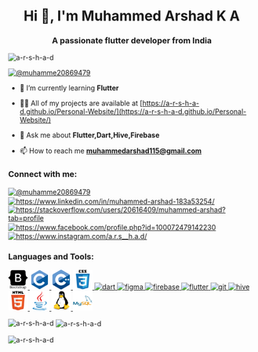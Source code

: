 <h1 align="center">Hi 👋, I'm Muhammed Arshad K A</h1>
<h3 align="center">A passionate flutter developer from India</h3>

<p align="left"> <img src="https://komarev.com/ghpvc/?username=a-r-s-h-a-d&label=Profile%20views&color=0e75b6&style=flat" alt="a-r-s-h-a-d" /> </p>

<p align="left"> <a href="https://twitter.com/@muhamme20869479" target="blank"><img src="https://img.shields.io/twitter/follow/@muhamme20869479?logo=twitter&style=for-the-badge" alt="@muhamme20869479" /></a> </p>

- 🌱 I’m currently learning **Flutter**

- 👨‍💻 All of my projects are available at [https://a-r-s-h-a-d.github.io/Personal-Website/](https://a-r-s-h-a-d.github.io/Personal-Website/)

- 💬 Ask me about **Flutter,Dart,Hive,Firebase**

- 📫 How to reach me **muhammedarshad115@gmail.com**

<h3 align="left">Connect with me:</h3>
<p align="left">
<a href="https://twitter.com/@muhamme20869479" target="blank"><img align="center" src="https://raw.githubusercontent.com/rahuldkjain/github-profile-readme-generator/master/src/images/icons/Social/twitter.svg" alt="@muhamme20869479" height="30" width="40" /></a>
<a href="https://linkedin.com/in/https://www.linkedin.com/in/muhammed-arshad-183a53254/" target="blank"><img align="center" src="https://raw.githubusercontent.com/rahuldkjain/github-profile-readme-generator/master/src/images/icons/Social/linked-in-alt.svg" alt="https://www.linkedin.com/in/muhammed-arshad-183a53254/" height="30" width="40" /></a>
<a href="https://stackoverflow.com/users/https://stackoverflow.com/users/20616409/muhammed-arshad?tab=profile" target="blank"><img align="center" src="https://raw.githubusercontent.com/rahuldkjain/github-profile-readme-generator/master/src/images/icons/Social/stack-overflow.svg" alt="https://stackoverflow.com/users/20616409/muhammed-arshad?tab=profile" height="30" width="40" /></a>
<a href="https://fb.com/https://www.facebook.com/profile.php?id=100072479142230" target="blank"><img align="center" src="https://raw.githubusercontent.com/rahuldkjain/github-profile-readme-generator/master/src/images/icons/Social/facebook.svg" alt="https://www.facebook.com/profile.php?id=100072479142230" height="30" width="40" /></a>
<a href="https://instagram.com/https://www.instagram.com/a.r.s__h.a.d/" target="blank"><img align="center" src="https://raw.githubusercontent.com/rahuldkjain/github-profile-readme-generator/master/src/images/icons/Social/instagram.svg" alt="https://www.instagram.com/a.r.s__h.a.d/" height="30" width="40" /></a>
</p>

<h3 align="left">Languages and Tools:</h3>
<p align="left"> <a href="https://getbootstrap.com" target="_blank" rel="noreferrer"> <img src="https://raw.githubusercontent.com/devicons/devicon/master/icons/bootstrap/bootstrap-plain-wordmark.svg" alt="bootstrap" width="40" height="40"/> </a> <a href="https://www.cprogramming.com/" target="_blank" rel="noreferrer"> <img src="https://raw.githubusercontent.com/devicons/devicon/master/icons/c/c-original.svg" alt="c" width="40" height="40"/> </a> <a href="https://www.w3schools.com/cpp/" target="_blank" rel="noreferrer"> <img src="https://raw.githubusercontent.com/devicons/devicon/master/icons/cplusplus/cplusplus-original.svg" alt="cplusplus" width="40" height="40"/> </a> <a href="https://www.w3schools.com/css/" target="_blank" rel="noreferrer"> <img src="https://raw.githubusercontent.com/devicons/devicon/master/icons/css3/css3-original-wordmark.svg" alt="css3" width="40" height="40"/> </a> <a href="https://dart.dev" target="_blank" rel="noreferrer"> <img src="https://www.vectorlogo.zone/logos/dartlang/dartlang-icon.svg" alt="dart" width="40" height="40"/> </a> <a href="https://www.figma.com/" target="_blank" rel="noreferrer"> <img src="https://www.vectorlogo.zone/logos/figma/figma-icon.svg" alt="figma" width="40" height="40"/> </a> <a href="https://firebase.google.com/" target="_blank" rel="noreferrer"> <img src="https://www.vectorlogo.zone/logos/firebase/firebase-icon.svg" alt="firebase" width="40" height="40"/> </a> <a href="https://flutter.dev" target="_blank" rel="noreferrer"> <img src="https://www.vectorlogo.zone/logos/flutterio/flutterio-icon.svg" alt="flutter" width="40" height="40"/> </a> <a href="https://git-scm.com/" target="_blank" rel="noreferrer"> <img src="https://www.vectorlogo.zone/logos/git-scm/git-scm-icon.svg" alt="git" width="40" height="40"/> </a> <a href="https://hive.apache.org/" target="_blank" rel="noreferrer"> <img src="https://www.vectorlogo.zone/logos/apache_hive/apache_hive-icon.svg" alt="hive" width="40" height="40"/> </a> <a href="https://www.w3.org/html/" target="_blank" rel="noreferrer"> <img src="https://raw.githubusercontent.com/devicons/devicon/master/icons/html5/html5-original-wordmark.svg" alt="html5" width="40" height="40"/> </a> <a href="https://www.java.com" target="_blank" rel="noreferrer"> <img src="https://raw.githubusercontent.com/devicons/devicon/master/icons/java/java-original.svg" alt="java" width="40" height="40"/> </a> <a href="https://www.linux.org/" target="_blank" rel="noreferrer"> <img src="https://raw.githubusercontent.com/devicons/devicon/master/icons/linux/linux-original.svg" alt="linux" width="40" height="40"/> </a> <a href="https://www.mysql.com/" target="_blank" rel="noreferrer"> <img src="https://raw.githubusercontent.com/devicons/devicon/master/icons/mysql/mysql-original-wordmark.svg" alt="mysql" width="40" height="40"/> </a> </p>

<p><img align="left" src="https://github-readme-stats.vercel.app/api/top-langs?username=a-r-s-h-a-d&show_icons=true&locale=en&layout=compact" alt="a-r-s-h-a-d" /></p>

<p>&nbsp;<img align="center" src="https://github-readme-stats.vercel.app/api?username=a-r-s-h-a-d&show_icons=true&locale=en" alt="a-r-s-h-a-d" /></p>

<p><img align="center" src="https://github-readme-streak-stats.herokuapp.com/?user=a-r-s-h-a-d&" alt="a-r-s-h-a-d" /></p>
